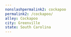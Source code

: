 ```yaml
---
﻿nonslashpermalink2: cockapoo
permalink2: /cockapoo/
alley: Cockapoo
city: Greenville
state: South Carolina
---
```

